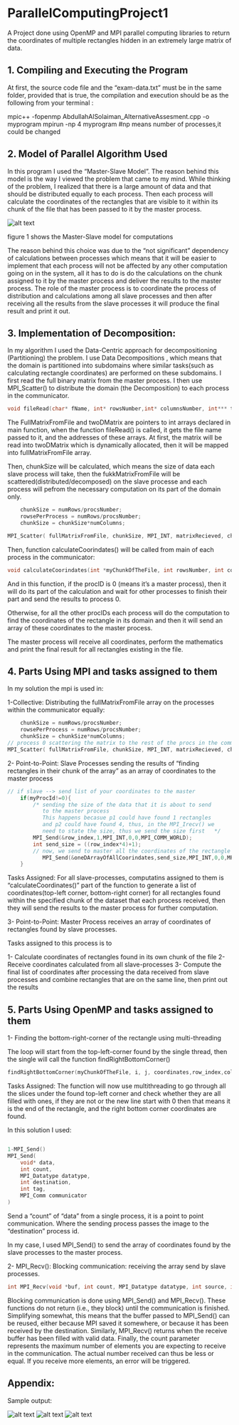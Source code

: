 # ParallelComputingProject1
A Project done using OpenMP and MPI parallel computing libraries to return the coordinates of multiple rectangles hidden in an extremely large matrix of data.
## 1. Compiling and Executing the Program

At first, the source code file and the “exam-data.txt” must be in the same folder, provided that is true, the compilation and execution should be as the following from your terminal :





mpic++ -fopenmp AbdullahAlSolaiman_AlternativeAssesment.cpp -o myprogram
mpirun -np 4 myprogram    #np means number of processes,it could be changed 





## 2. Model of Parallel Algorithm Used

In this program I used the “Master-Slave Model”. The reason behind this model is the way I viewed the problem that came to my mind. While thinking of the problem, I realized that there is a large amount of data and that should be distributed equally to each process. Then each process will calculate the coordinates of the rectangles that are visible to it within its chunk of the file that has been passed to it by the master process. 

![alt text](https://github.com/AbdullahAlSolaiman/ParallelComputingProject1/blob/main/process-distribution.png "Figure 1")

figure 1 shows the Master-Slave model for computations

The reason behind this choice was due to the “not significant” dependency of calculations between processes which means that it will be easier to implement that each process will not be affected by any other computation going on in the system, all it has to do is do the calculations on the chunk assigned to it by the master process and deliver the results to the master process. The role of the master process is to coordinate the process of distribution and calculations among all slave processes and then after receiving all the results from the slave processes it will produce the final result and print it out.

## 3. Implementation of Decomposition:
In my algorithm I used the Data-Centric approach for decompositioning (Partitioning) the problem. I use Data Decompositions , which means that the domain is partitioned into subdomains where similar tasks(such as calculating rectangle coordinates) are performed on these subdomains. I first read the full binary matrix from the master process. I then use MPI_Scatter() to distribute the domain (the Decomposition) to each process in the communicator.
```c++
void fileRead(char* fName, int* rowsNumber,int* columnsNumber, int*** twoDMatrix , int** fullMatrixFromFile)
```

The FullMatrixFromFile and twoDMatrix are pointers to int arrays declared in main function, when the function fileRead() is called, it gets the file name passed to it, and the addresses of these arrays. 
At first, the matrix will be read into twoDMatrix which is dynamically allocated, then it will be mapped into fullMatrixFromFile array.

Then, chunkSize will be calculated, which means the size of data each slave process will take, then the fukkMatrixFromFile will be scattered(distributed/decomposed) on the slave processe and each process will pefrom the necessary computation on its part of the domain only.
```c++
    chunkSize = numRows/procsNumber;
    rowsePerProcess = numRows/procsNumber;
    chunkSize = chunkSize*numColumns;
```
```c++
MPI_Scatter( fullMatrixFromFile, chunkSize, MPI_INT, matrixRecieved, chunkSize, MPI_INT, 0, MPI_COMM_WORLD);
```

Then, function  calculateCoorindates() will be called from main of each process in the communicator:
```c++ 
void calculateCoorindates(int *myChunkOfTheFile, int rowsNumber, int columnsNumber, int myProcId, int procsNumber) 
```


And in this function, if the procID is 0 (means it’s a master process), then it will do its part of the calculation and wait for other processes to finish their part and send the results to process 0. 

Otherwise, for all the other procIDs each process will do the computation to find the coordinates of the rectangle in its domain and then it will send an array of these coordinates to the master process.


The master process will receive all coordinates, perform the mathematics and print the final result for all rectangles existing in the file.

## 4. Parts Using MPI and tasks assigned to them
In my solution the mpi is used in:

1-Collective: Distributing the fullMatrixFromFile array on the processes within the communicator equally:

```c++
    chunkSize = numRows/procsNumber;
    rowsePerProcess = numRows/procsNumber;
    chunkSize = chunkSize*numColumns;
// process 0 scattering the matrix to the rest of the procs in the communicator
MPI_Scatter( fullMatrixFromFile, chunkSize, MPI_INT, matrixRecieved, chunkSize, MPI_INT, 0, MPI_COMM_WORLD);
```







2- Point-to-Point: Slave Processes sending the results of “finding rectangles in their chunk of the array” as an array of coordinates to the master process
```c++    
// if slave --> send list of your coordinates to the master
    if(myProcId!=0){
        /* sending the size of the data that it is about to send
           to the master process
           This happens becasue p1 could have found 1 rectangles
           and p2 could have found 4, thus, in the MPI_Irecv() we 
           need to state the size, thus we send the size first   */
        MPI_Send(&row_index,1,MPI_INT,0,0,MPI_COMM_WORLD);    
        int send_size = ((row_index*4)+1);
        // now, we send to master all the coordinates of the rectangle found by   the current process 
           MPI_Send(&oneDArrayOfAllCoorindates,send_size,MPI_INT,0,0,MPI_COMM_WORLD);
    }

```
Tasks Assigned: For all slave-processes, computatins assigned to them is “calculateCoordinates()” part of the function to generate a list of coordinates(top-left corner, bottom-right corner) for all rectangles found within the specified chunk of the dataset that each process received, then they will send the results to the master process for further computation.









3- Point-to-Point: Master Process receives an array of coordinates of rectangles found by slave processes.



Tasks assigned to this process is to

1- Calculate coordinates of rectangles found in its own chunk of the file
2- Receive coordinates calculated from all slave-processes
3- Compute the final list of coordinates after processing the data received from slave processes and combine rectangles that are on the same line, then print out the results





## 5. Parts Using OpenMP and tasks assigned to them

1- Finding the bottom-right-corner of the rectangle using multi-threading 



The loop will start from the top-left-corner found by the single thread, then the single will call the function findRightBottomCorner()

```c++
findRightBottomCorner(myChunkOfTheFile, i, j, coordinates,row_index,col_index,rowsNumber,columnsNumber,myProcId);
```

Tasks Assigned: 
The function will now use multithreading to go through all the slices under the found top-left corner and check whether they are all filled with ones, if they are not or the new line start with 0 then that means it is the end of the rectangle, and the right bottom corner coordinates are found.



In this solution I used:
```c++

1-MPI_Send()
MPI_Send(
    void* data,
    int count,
    MPI_Datatype datatype,
    int destination,
    int tag,
    MPI_Comm communicator
)
```

Send a “count” of “data” from a single process, it is a point to point communication. Where the sending process passes the image to the “destination” process id.

In my case, I used MPI_Send() to send the array of coordinates found by the slave processes to the master process.

2- MPI_Recv(): Blocking communication: receiving the array send by slave processes.

```c++
int MPI_Recv(void *buf, int count, MPI_Datatype datatype, int source, int tag, MPI_Comm comm, MPI_Status *status);
```


Blocking communication is done using MPI_Send() and MPI_Recv(). These functions do not return (i.e., they block) until the communication is finished. Simplifying somewhat, this means that the buffer passed to MPI_Send() can be reused, either because MPI saved it somewhere, or because it has been received by the destination. Similarly, MPI_Recv() returns when the receive buffer has been filled with valid data.
Finally, the count parameter represents the maximum number of elements you are expecting to receive in the communication. The actual number received can thus be less or equal. If you receive more elements, an error will be triggered.


## Appendix: 

Sample output:

![alt text](https://github.com/AbdullahAlSolaiman/ParallelComputingProject1/blob/main/sampleoutput1.png "Sample 1")
![alt text](https://github.com/AbdullahAlSolaiman/ParallelComputingProject1/blob/main/sampleoutput2.png "Sample 2")
![alt text](https://github.com/AbdullahAlSolaiman/ParallelComputingProject1/blob/main/sampleoutput3.png "Sample 3")
